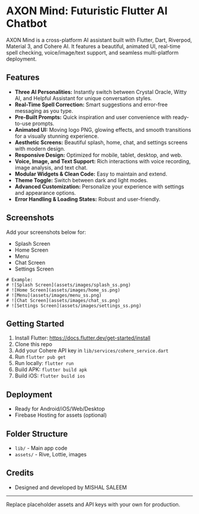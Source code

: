 # AXON Mind: Futuristic Flutter AI Chatbot

AXON Mind is a cross-platform AI assistant built with Flutter, Dart, Riverpod, Material 3, and Cohere AI. It features a beautiful, animated UI, real-time spell checking, voice/image/text support, and seamless multi-platform deployment.

## Features
- **Three AI Personalities:** Instantly switch between Crystal Oracle, Witty AI, and Helpful Assistant for unique conversation styles.
- **Real-Time Spell Correction:** Smart suggestions and error-free messaging as you type.
- **Pre-Built Prompts:** Quick inspiration and user convenience with ready-to-use prompts.
- **Animated UI:** Moving logo PNG, glowing effects, and smooth transitions for a visually stunning experience.
- **Aesthetic Screens:** Beautiful splash, home, chat, and settings screens with modern design.
- **Responsive Design:** Optimized for mobile, tablet, desktop, and web.
- **Voice, Image, and Text Support:** Rich interactions with voice recording, image analysis, and text chat.
- **Modular Widgets & Clean Code:** Easy to maintain and extend.
- **Theme Toggle:** Switch between dark and light modes.
- **Advanced Customization:** Personalize your experience with settings and appearance options.
- **Error Handling & Loading States:** Robust and user-friendly.

## Screenshots
Add your screenshots below for:
- Splash Screen
- Home Screen
- Menu
- Chat Screen
- Settings Screen

```
# Example:
# ![Splash Screen](assets/images/splash_ss.png)
# ![Home Screen](assets/images/home_ss.png)
# ![Menu](assets/images/menu_ss.png)
# ![Chat Screen](assets/images/chat_ss.png)
# ![Settings Screen](assets/images/settings_ss.png)
```

## Getting Started
1. Install Flutter: https://docs.flutter.dev/get-started/install
2. Clone this repo
3. Add your Cohere API key in `lib/services/cohere_service.dart`
4. Run `flutter pub get`
5. Run locally: `flutter run`
6. Build APK: `flutter build apk`
7. Build iOS: `flutter build ios`

## Deployment
- Ready for Android/iOS/Web/Desktop
- Firebase Hosting for assets (optional)

## Folder Structure
- `lib/` - Main app code
- `assets/` - Rive, Lottie, images

## Credits
- Designed and developed by MISHAL SALEEM

---
Replace placeholder assets and API keys with your own for production.
